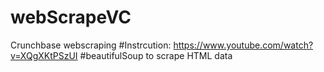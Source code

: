 # webScrapeVC
Crunchbase webscraping 
#Instrcution: https://www.youtube.com/watch?v=XQgXKtPSzUI
#beautifulSoup to scrape HTML data
